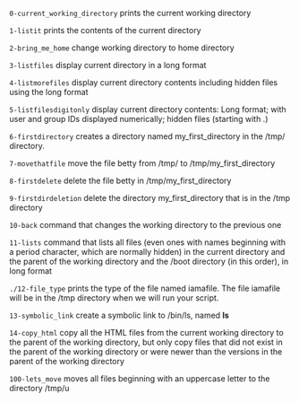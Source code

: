 `0-current_working_directory` prints the current working directory

`1-listit` prints the contents of the current directory

`2-bring_me_home` change working directory to home directory

`3-listfiles` display current directory in a long format

`4-listmorefiles` display current directory contents including hidden files using the long format

`5-listfilesdigitonly` display current directory contents: Long format; with user and group IDs displayed numerically; hidden files (starting with .)

`6-firstdirectory`  creates a directory named my_first_directory in the /tmp/ directory.

`7-movethatfile` move the file betty from /tmp/ to /tmp/my_first_directory

`8-firstdelete` delete the file betty in /tmp/my_first_directory

`9-firstdirdeletion` delete the directory my_first_directory that is in the /tmp directory

`10-back` command that changes the working directory to the previous one

`11-lists` command that lists all files (even ones with names beginning with a period character, which are normally hidden) in the current directory and the parent of the working directory and the /boot directory (in this order), in long format

`./12-file_type` prints the type of the file named iamafile. The file iamafile will be in the /tmp directory when we will run your script.

`13-symbolic_link` create a symbolic link to /bin/ls, named __ls__

`14-copy_html` copy all the HTML files from the current working directory to the parent of the working directory, but only copy files that did not exist in the parent of the working directory or were newer than the versions in the parent of the working directory

`100-lets_move` moves all files beginning with an uppercase letter to the directory /tmp/u